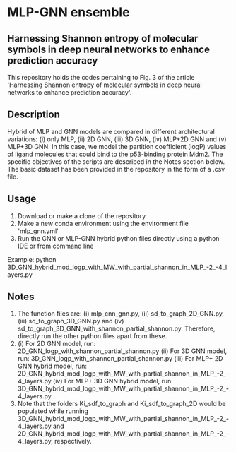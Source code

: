 # MLP-GNN ensemble

Harnessing Shannon entropy of molecular symbols in deep neural networks to enhance prediction accuracy
------------------------------------------------------------------------------------------------------
This repository holds the codes pertaining to Fig. 3 of the article 'Harnessing Shannon entropy of molecular symbols in deep neural networks to enhance prediction accuracy'.

Description
-----------
Hybrid of MLP and GNN models are compared in different architectural variations: (i) only MLP, (ii) 2D GNN, (iii) 3D GNN, (iv) MLP+2D GNN and (v) MLP+3D GNN. In this case, we model the partition coefficient (logP) values of ligand molecules that could bind to the p53-binding protein Mdm2. The specific objectives of the scripts are described in the Notes section below. The basic dataset has been provided in the repository in the form of a .csv file.

Usage
-----
1. Download or make a clone of the repository
2. Make a new conda environment using the environment file 'mlp_gnn.yml'
3. Run the GNN or MLP-GNN hybrid python files directly using a python IDE or from command line

Example: python 3D_GNN_hybrid_mod_logp_with_MW_with_partial_shannon_in_MLP_-2_-4_layers.py

Notes
-----
1. The function files are: (i) mlp_cnn_gnn.py, (ii) sd_to_graph_2D_GNN.py, (iii) sd_to_graph_3D_GNN.py and (iv) sd_to_graph_3D_GNN_with_shannon_partial_shannon.py. Therefore, directly run the other python files apart from these.
2. (i) For 2D GNN model, run: 2D_GNN_logp_with_shannon_partial_shannon.py (ii) For 3D GNN model, run: 3D_GNN_logp_with_shannon_partial_shannon.py (iii) For MLP+ 2D GNN hybrid model, run: 2D_GNN_hybrid_mod_logp_with_MW_with_partial_shannon_in_MLP_-2_-4_layers.py (iv) For MLP+ 3D GNN hybrid model, run: 3D_GNN_hybrid_mod_logp_with_MW_with_partial_shannon_in_MLP_-2_-4_layers.py
3. Note that the folders Ki_sdf_to_graph and Ki_sdf_to_graph_2D would be populated while running 3D_GNN_hybrid_mod_logp_with_MW_with_partial_shannon_in_MLP_-2_-4_layers.py and 2D_GNN_hybrid_mod_logp_with_MW_with_partial_shannon_in_MLP_-2_-4_layers.py, respectively.
